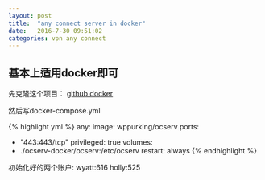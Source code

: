 ```yaml
---
layout: post
title:  "any connect server in docker"
date:   2016-7-30 09:51:02
categories: vpn any connect
---
```


## 基本上适用docker即可

先克隆这个项目：
[github docker](https://github.com/wppurking/ocserv-docker)

然后写docker-compose.yml

{% highlight yml %}
any:
  image: wppurking/ocserv
  ports:
   - "443:443/tcp"
  privileged: true
  volumes:
   - ./ocserv-docker/ocserv:/etc/ocserv
  restart: always
{% endhighlight %}

初始化好的两个账户: wyatt:616 holly:525
